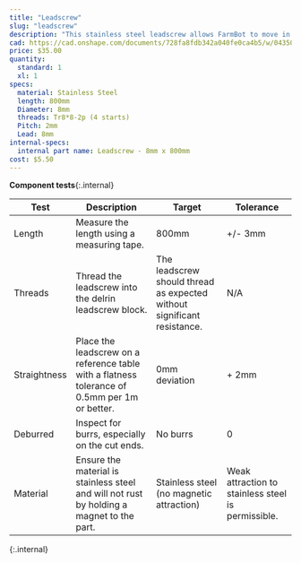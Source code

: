 ```yaml
---
title: "Leadscrew"
slug: "leadscrew"
description: "This stainless steel leadscrew allows FarmBot to move in the Z direction."
cad: https://cad.onshape.com/documents/728fa8fdb342a040fe0ca4b5/w/0435033a7c78b02e71d0f721/e/82df303470321eca13eebfb4?renderMode=0&uiState=6255c6c246b4a5023f0a8521
price: $35.00
quantity:
  standard: 1
  xl: 1
specs:
  material: Stainless Steel
  length: 800mm
  Diameter: 8mm
  threads: Tr8*8-2p (4 starts)
  Pitch: 2mm
  Lead: 8mm
internal-specs:
  internal part name: Leadscrew - 8mm x 800mm
cost: $5.50
---
```


**Component tests**{:.internal}

|Test         |Description  |Target       |Tolerance    |
|-------------|-------------|-------------|-------------|
|Length       |Measure the length using a measuring tape.|800mm|+/- 3mm
|Threads      |Thread the leadscrew into the delrin leadscrew block.|The leadscrew should thread as expected without significant resistance.|N/A
|Straightness |Place the leadscrew on a reference table with a flatness tolerance of 0.5mm per 1m or better.|0mm deviation|+ 2mm
|Deburred     |Inspect for burrs, especially on the cut ends.|No burrs|0
|Material     |Ensure the material is stainless steel and will not rust by holding a magnet to the part.|Stainless steel (no magnetic attraction)|Weak attraction to stainless steel is permissible.
{:.internal}
